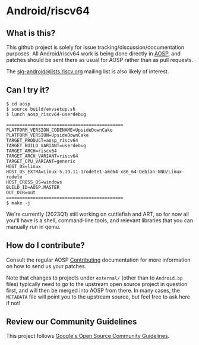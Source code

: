 # Android/riscv64

## What is this?

This github project is solely for issue tracking/discussion/documentation
purposes. All Android/riscv64 work is being done directly in
[AOSP](https://source.android.com/), and patches should be sent
there as usual for AOSP rather than as pull requests.

The [sig-android@lists.riscv.org](https://lists.riscv.org/g/sig-android)
mailing list is also likely of interest.

## Can I try it?

```
$ cd aosp
$ source build/envsetup.sh
$ lunch aosp_riscv64-userdebug

============================================
PLATFORM_VERSION_CODENAME=UpsideDownCake
PLATFORM_VERSION=UpsideDownCake
TARGET_PRODUCT=aosp_riscv64
TARGET_BUILD_VARIANT=userdebug
TARGET_ARCH=riscv64
TARGET_ARCH_VARIANT=riscv64
TARGET_CPU_VARIANT=generic
HOST_OS=linux
HOST_OS_EXTRA=Linux-5.19.11-1rodete1-amd64-x86_64-Debian-GNU/Linux-rodete
HOST_CROSS_OS=windows
BUILD_ID=AOSP.MASTER
OUT_DIR=out
============================================
$ make -j
```

We're currently (2023Q1) still working on cuttlefish and ART, so
for now all you'll have is a shell, command-line tools, and relevant
libraries that you can manually run in qemu.

## How do I contribute?

Consult the regular AOSP
[Contributing](https://source.android.com/docs/setup/contribute#contribute-to-the-code)
documentation for more information on how to send us your patches.

Note that changes to projects under `external/` (other than to
`Android.bp` files) typically need to go to the upstream open source
project in question first, and will then be merged into AOSP from
there. In many cases, the `METADATA` file will point you to the
upstream source, but feel free to ask here if not!

## Review our Community Guidelines

This project follows [Google's Open Source Community
Guidelines](https://opensource.google/conduct/).
